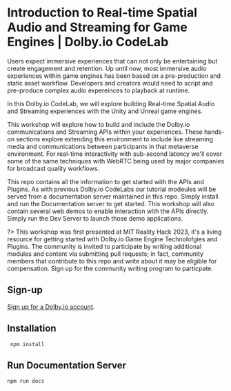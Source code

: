 # Introduction to Real-time Spatial Audio and Streaming for Game Engines | Dolby.io CodeLab

Users expect immersive experiences that can not only be entertaining but create engagement and retention.
Up until now, most immersive audio experiences within game engines has been based on a pre-production and static asset workflow. Developers and creators would need to script and pre-produce complex audio expereinces to playback at runtime. 

In this Dolby.io CodeLab, we will explore building Real-time Spatial Audio and Streaming experiences with the Unity and Unreal game engines. 

This workshop will explore how to build and include the Dolby.io communications and Streaming APIs within your experiences. These hands-on sections explore extending this environment to include live streaming media and communications between participants in that metaverse environment. For real-time interactivity with sub-second latency we'll cover some of the same techniques with WebRTC being used by major companies for broadcast quality workflows.

This repo contains all the information to get started with the APIs and Plugins.  As with previous Dolby.io CodeLabs our tutorial modeules will be served from a documentation server maintained in this repo.  Simply install and run the Documentation server to get started.  This workshop will also contain several web demos to enable interaction with the APIs directly.  Simply run the Dev Server to launch those demo applications. 

?> This workshop was first presented at MIT Reality Hack 2023, it's a living resource for getting started with Dolby.io Game Engine Technolofgies and Plugins.  The community is invited to participate by writing additional modules and content via submitting pull requests; in fact, community members that contribute to this repo and write about it may be eligible for compensation. Sign up for the community writing program to particpate. 

## Sign-up

[Sign up for a Dolby.io account](https://bit.ly/dolby-io-at-reality-hack).

## Installation

``` npm install```

## Run Documentation Server

```npm run docs```



